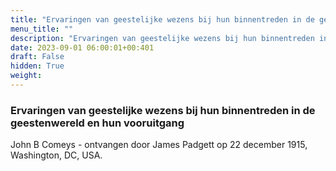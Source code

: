 ```yaml
---
title: "Ervaringen van geestelijke wezens bij hun binnentreden in de geestenwereld en hun vooruitgang"
menu_title: ""
description: "Ervaringen van geestelijke wezens bij hun binnentreden in de geestenwereld en hun vooruitgang"
date: 2023-09-01 06:00:01+00:401
draft: False
hidden: True
weight:
---
```

### Ervaringen van geestelijke wezens bij hun binnentreden in de geestenwereld en hun vooruitgang

John B Comeys - ontvangen door James Padgett op 22 december 1915, Washington, DC, USA.
